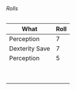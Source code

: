 
###### Rolls
| What           | Roll |
| -------------- | ---- |
| Perception     | 7    |
| Dexterity Save | 7    |
| Perception     | 5    |
|                |      |
|                |      |
|                |      |
|                |      |
|                |      |
|                |      |
|                |      |
|                |      |
|                |      |
